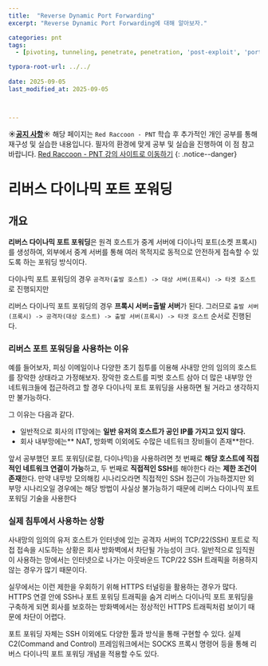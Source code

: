 ```yaml
---
title:  "Reverse Dynamic Port Forwarding"
excerpt: "Reverse Dynamic Port Forwarding에 대해 알아보자."

categories: pnt
tags:
  - [pivoting, tunneling, penetrate, penetration, 'post-exploit', 'port fowarding', network]

typora-root-url: ../../
 
date: 2025-09-05
last_modified_at: 2025-09-05



---
```


**☀️<u>공지 사항</u>☀️** 해당 페이지는 `Red Raccoon - PNT` 학습 후 추가적인 개인 공부를 통해 재구성 및 실습한 내용입니다. 필자의 환경에 맞게 공부 및 실습을 진행하여 이 점 참고 바랍니다. [Red Raccoon - PNT 강의 사이트로 이동하기](https://www.inflearn.com/course/pnt-%ED%94%BC%EB%B2%84%ED%8C%85-%ED%84%B0%EB%84%90%EB%A7%81)
{: .notice--danger}

# 리버스 다이나믹 포트 포워딩

## 개요
**리버스 다이나믹 포트 포워딩**은 원격 호스트가 중계 서버에 다이나믹 포트(소켓 프록시)를 생성하여, 외부에서 중계 서버를 통해 여러 목적지로 동적으로 안전하게 접속할 수 있도록 하는 포워딩 방식이다.

다이나믹 포트 포워딩의 경우 `공격자(출발 호스트) -> 대상 서버(프록시) -> 타겟 호스트` 로 진행되지만

리버스 다이나믹 포트 포워딩의 경우 **프록시 서버=출발 서버**가 된다. 그러므로 `출발 서버(프록시) -> 공격자(대상 호스트) -> 출발 서버(프록시) -> 타겟 호스트` 순서로 진행된다.

### 리버스 포트 포워딩을 사용하는 이유
예를 들어보자, 피싱 이메일이나 다양한 초기 침투를 이용해 사내망 안의 임의의 호스트를 장악한 상태라고 가정해보자. 장악한 호스트를 피벗 호스트 삼아 더 많은 내부망 안 네트워크들에 접근하려고 할 경우 다이나믹 포트 포워딩을 사용하면 될 거라고 생각하지만 불가능하다. 

그 이유는 다음과 같다.
- 일반적으로 회사의 IT망에는 **일반 유저의 호스트가 공인 IP를 가지고 있지 않다.**
- 회사 내부망에는** NAT, 방화벽 이외에도 수많은 네트워크 장비들이 존재**한다.

앞서 공부했던 포트 포워딩(로컬, 다이나믹)을 사용하려면 첫 번째로 **해당 호스트에 직접적인 네트워크 연결이 가능**하고, 두 번째로 **직접적인 SSH**를 해야한다 라는 **제한 조건이 존재**한다. 만약 내무방 모의해킹 시나리오라면 직접적인 SSH 접근이 가능하겠지만 외부망 시나리오일 경우에는 해당 방법이 사실상 불가능하기 때문에 리버스 다이나믹 포트 포워딩 기술을 사용한다

### 실제 침투에서 사용하는 상황
사내망의 임의의 유저 호스트가  인터넷에 있는 공격자 서버의 TCP/22(SSH) 포트로 직접 접속을 시도하는 상황은 회사 방화벽에서 차단될 가능성이 크다. 일반적으로 임직원이 사용하는 망에서는 인터넷으로 나가는 아웃바운드 TCP/22 SSH 트래픽을 허용하지 않는 경우가 많기 때문이다.  

실무에서는 이런 제한을 우회하기 위해 HTTPS 터널링을 활용하는 경우가 많다.  HTTPS 연결 안에 SSH나 포트 포워딩 트래픽을 숨겨 리버스 다이나믹 포트 포워딩을 구축하게 되면 회사를 보호하는 방화벽에서는 정상적인 HTTPS 트래픽처럼 보이기 때문에 차단이 어렵다.  

포트 포워딩 자체는 SSH 이외에도 다양한 툴과 방식을 통해 구현할 수 있다. 실제 C2(Command and Control) 프레임워크에서는 SOCKS 프록시 명령어 등을 통해 리버스 다이나믹 포트 포워딩 개념을 적용할 수도 있다.  
